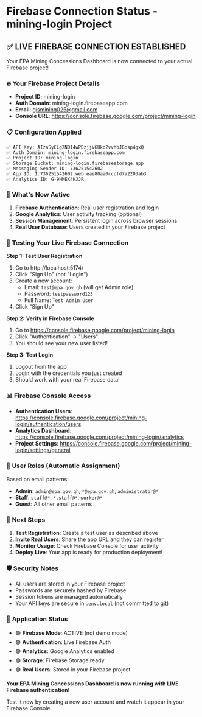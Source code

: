 # Firebase Connection Status - mining-login Project

## ✅ **LIVE FIREBASE CONNECTION ESTABLISHED**

Your EPA Mining Concessions Dashboard is now connected to your actual Firebase project!

### 🔥 **Your Firebase Project Details**
- **Project ID**: mining-login
- **Auth Domain**: mining-login.firebaseapp.com
- **Email**: gismining025@gmail.com
- **Console URL**: https://console.firebase.google.com/project/mining-login

### 📋 **Configuration Applied**
```env
✅ API Key: AIzaSyCLg2ND14wPDzjjVGUko2vvhbJGosp4gxQ
✅ Auth Domain: mining-login.firebaseapp.com
✅ Project ID: mining-login
✅ Storage Bucket: mining-login.firebasestorage.app
✅ Messaging Sender ID: 736251542602
✅ App ID: 1:736251542602:web:eae80aa0cccfd7a2203ab3
✅ Analytics ID: G-9HMEX4HJJR
```

### 🚀 **What's Now Active**
1. **Firebase Authentication**: Real user registration and login
2. **Google Analytics**: User activity tracking (optional)
3. **Session Management**: Persistent login across browser sessions
4. **Real User Database**: Users created in your Firebase project

### 🧪 **Testing Your Live Firebase Connection**

**Step 1: Test User Registration**
1. Go to http://localhost:5174/
2. Click "Sign Up" (not "Login")
3. Create a new account:
   - Email: `test@epa.gov.gh` (will get Admin role)
   - Password: `testpassword123`
   - Full Name: `Test Admin User`
4. Click "Sign Up"

**Step 2: Verify in Firebase Console**
1. Go to https://console.firebase.google.com/project/mining-login
2. Click "Authentication" → "Users"
3. You should see your new user listed!

**Step 3: Test Login**
1. Logout from the app
2. Login with the credentials you just created
3. Should work with your real Firebase data!

### 📊 **Firebase Console Access**
- **Authentication Users**: https://console.firebase.google.com/project/mining-login/authentication/users
- **Analytics Dashboard**: https://console.firebase.google.com/project/mining-login/analytics
- **Project Settings**: https://console.firebase.google.com/project/mining-login/settings/general

### 🔐 **User Roles (Automatic Assignment)**
Based on email patterns:
- **Admin**: `admin@epa.gov.gh`, `*@epa.gov.gh`, `administrator@*`
- **Staff**: `staff@*`, `*.staff@*`, `worker@*`
- **Guest**: All other email patterns

### 🎯 **Next Steps**
1. **Test Registration**: Create a test user as described above
2. **Invite Real Users**: Share the app URL and they can register
3. **Monitor Usage**: Check Firebase Console for user activity
4. **Deploy Live**: Your app is ready for production deployment!

### 🛡️ **Security Notes**
- All users are stored in your Firebase project
- Passwords are securely hashed by Firebase
- Session tokens are managed automatically
- Your API keys are secure in `.env.local` (not committed to git)

### 📱 **Application Status**
- 🟢 **Firebase Mode**: ACTIVE (not demo mode)
- 🟢 **Authentication**: Live Firebase Auth
- 🟢 **Analytics**: Google Analytics enabled
- 🟢 **Storage**: Firebase Storage ready
- 🟢 **Real Users**: Stored in your Firebase project

**Your EPA Mining Concessions Dashboard is now running with LIVE Firebase authentication!**

Test it now by creating a new user account and watch it appear in your Firebase Console.

